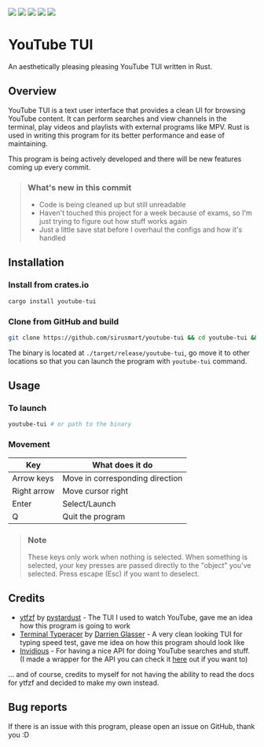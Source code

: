 ![](https://img.shields.io/github/languages/top/siriusmart/youtube-tui?label=rust)
![](https://shields.io/github/license/siriusmart/youtube-tui)
[![](https://img.shields.io/crates/d/youtube-tui?label=crates.io%20downloads)](https://crates.io/crates/youtube-tui)
[![](https://img.shields.io/crates/v/youtube-tui?label=crates.io%20version)](https://crates.io/crates/youtube-tui)
![](https://shields.io/github/stars/siriusmart/youtube-tui?style=social)

# YouTube TUI

An aesthetically pleasing pleasing YouTube TUI written in Rust.

## Overview

YouTube TUI is a text user interface that provides a clean UI for browsing YouTube content. It can perform searches and view channels in the terminal, play videos and playlists with external programs like MPV. Rust is used in writing this program for its better performance and ease of maintaining.

This program is being actively developed and there will be new features coming up every commit.

> ### What's new in this commit
>
> * Code is being cleaned up but still unreadable
> * Haven't touched this project for a week because of exams, so I'm just trying to figure out how stuff works again
> * Just a little save stat before I overhaul the configs and how it's handled

## Installation

### Install from crates.io

```bash
cargo install youtube-tui
```
### Clone from GitHub and build

```bash
git clone https://github.com/sirusmart/youtube-tui && cd youtube-tui && cargo build --release
```

The binary is located at `./target/release/youtube-tui`, go move it to other locations so that you can launch the program with `youtube-tui` command.

## Usage

### To launch

```bash
youtube-tui # or path to the binary
```

### Movement

|Key|What does it do|
|---|---|
|Arrow keys|Move in corresponding direction|
|Right arrow|Move cursor right
|Enter|Select/Launch|
|Q|Quit the program|

> ### Note
>
> These keys only work when nothing is selected. When something is selected, your key presses are passed directly to the "object" you've selected. Press escape (Esc) if you want to deselect.

## Credits

* [ytfzf](https://github.com/pystardust/ytfzf) by [pystardust](https://github.com/pystardust) - The TUI I used to watch YouTube, gave me an idea how this program is going to work
* [Terminal Typeracer](https://gitlab.com/ttyperacer/terminal-typeracer) by [Darrien Glasser](https://gitlab.com/DarrienG) - A very clean looking TUI for typing speed test, gave me idea on how this program should look like
* [Invidious](https://invidious.io) - For having a nice API for doing YouTube searches and stuff. (I made a wrapper for the API you can check it [here](https://crates.io/crates/invidious) out if you want to)


... and of course, credits to myself for not having the ability to read the docs for ytfzf and decided to make my own instead. 
## Bug reports

If there is an issue with this program, please open an issue on GitHub, thank you :D
